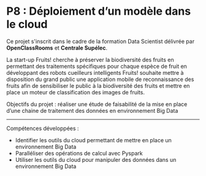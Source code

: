 # P8 : Déploiement d’un modèle dans le cloud
Ce projet s'inscrit dans le cadre de la formation Data Scientist délivrée par **OpenClassRooms** et **Centrale Supélec**.

La start-up Fruits! cherche à préserver la biodiversité des fruits en permettant des traitements spécifiques pour chaque espèce de fruit en développant des robots cueilleurs intelligents
Fruits! souhaite mettre à disposition du grand public une application mobile de reconnaissance des fruits afin de sensibiliser le public à la biodiversité des fruits et mettre en place un moteur de classification des images de fruits.

Objectifs du projet : réaliser une étude de faisabilité de la mise en place d’une chaine de traitement des données en environnement Big Data

________________________________
Compétences développées :
- Identifier les outils du cloud permettant de mettre en place un environnement Big Data
- Paralléliser des opérations de calcul avec Pyspark
- Utiliser les outils du cloud pour manipuler des données dans un environnement Big Data
